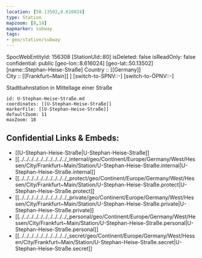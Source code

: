 ```yaml
---
location: [50.13502,8.616024] 
type: Station 
mapzoom: [8,18] 
mapmarker: subway 
tags:
- geo/station/subway
---
```

SpocWebEntityId: 156308
[StationUId::80] 
isDeleted: false
isReadOnly: false
confidential: public
[geo-lon::8.616024] 
[geo-lat::50.13502] 
[name::Stephan-Heise-Straße] 
Country :: [[Germany]]  
City :: [[Frankfurt~Main]] ] 
[switch-to-SPNV::-] 
[switch-to-ÖPNV::-] 

Stadtbahnstation in Mittellage einer Straße

```leaflet
id: U-Stephan-Heise-Straße.md
coordinates: [[U-Stephan-Heise-Straße]] 
markerFile: [[U-Stephan-Heise-Straße]] 
defaultZoom: 11 
maxZoom: 18
```


## Confidential Links & Embeds: 
- [[U-Stephan-Heise-Straße|U-Stephan-Heise-Straße]] 
- [[../../../../../../../../../../_internal/geo/Continent/Europe/Germany/West/Hessen/City/Frankfurt~Main/Station/U-Stephan-Heise-Straße.internal|U-Stephan-Heise-Straße.internal]] 
- [[../../../../../../../../../../_protect/geo/Continent/Europe/Germany/West/Hessen/City/Frankfurt~Main/Station/U-Stephan-Heise-Straße.protect|U-Stephan-Heise-Straße.protect]] 
- [[../../../../../../../../../../_private/geo/Continent/Europe/Germany/West/Hessen/City/Frankfurt~Main/Station/U-Stephan-Heise-Straße.private|U-Stephan-Heise-Straße.private]] 
- [[../../../../../../../../../../_personal/geo/Continent/Europe/Germany/West/Hessen/City/Frankfurt~Main/Station/U-Stephan-Heise-Straße.personal|U-Stephan-Heise-Straße.personal]] 
- [[../../../../../../../../../../_secret/geo/Continent/Europe/Germany/West/Hessen/City/Frankfurt~Main/Station/U-Stephan-Heise-Straße.secret|U-Stephan-Heise-Straße.secret]] 
